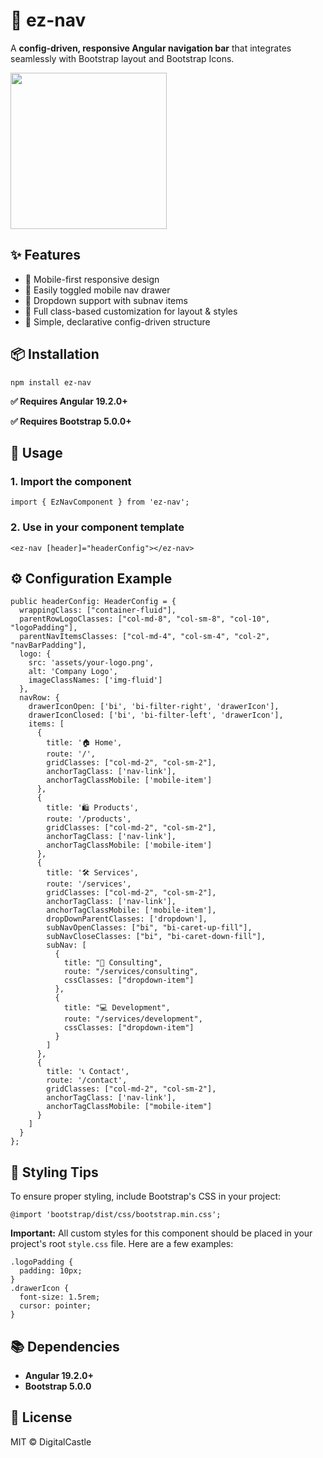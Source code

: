 <!DOCTYPE html>
<html lang="en">
<head>
  <meta charset="UTF-8" />
  <meta name="viewport" content="width=device-width, initial-scale=1.0"/>
  
</head>
<body>

  <h1>🧭 ez-nav</h1>
  <p>
    A <strong>config-driven, responsive Angular navigation bar</strong> that integrates seamlessly with Bootstrap layout and Bootstrap Icons.
  </p>

  <img width="250" height="250" src="https://github.com/user-attachments/assets/b4d760ec-2d98-48f9-859c-7ac14e4dba19"/>

  <h2>✨ Features</h2>
  <ul>
    <li>📱 Mobile-first responsive design</li>
    <li>🧩 Easily toggled mobile nav drawer</li>
    <li>🔽 Dropdown support with subnav items</li>
    <li>🎨 Full class-based customization for layout & styles</li>
    <li>🧠 Simple, declarative config-driven structure</li>
  </ul>

  <h2>📦 Installation</h2>
  <pre><code>npm install ez-nav</code></pre>
  <p><strong>✅ Requires Angular 19.2.0+</strong><br>
  <p><strong>✅ Requires Bootstrap 5.0.0+ </strong><br>

  <h2>🚀 Usage</h2>

  <h3>1. Import the component</h3>
  <pre><code>import { EzNavComponent } from 'ez-nav';</code></pre>

  <h3>2. Use in your component template</h3>
  <pre><code>&lt;ez-nav [header]="headerConfig"&gt;&lt;/ez-nav&gt;</code></pre>

  <h2>⚙️ Configuration Example</h2>
  <pre><code>public headerConfig: HeaderConfig = {
  wrappingClass: ["container-fluid"],
  parentRowLogoClasses: ["col-md-8", "col-sm-8", "col-10", "logoPadding"],
  parentNavItemsClasses: ["col-md-4", "col-sm-4", "col-2", "navBarPadding"],
  logo: {
    src: 'assets/your-logo.png',
    alt: 'Company Logo',
    imageClassNames: ['img-fluid']
  },
  navRow: {
    drawerIconOpen: ['bi', 'bi-filter-right', 'drawerIcon'],
    drawerIconClosed: ['bi', 'bi-filter-left', 'drawerIcon'],
    items: [
      {
        title: '🏠 Home',
        route: '/',
        gridClasses: ["col-md-2", "col-sm-2"],
        anchorTagClass: ['nav-link'],
        anchorTagClassMobile: ['mobile-item']
      },
      {
        title: '🛍️ Products',
        route: '/products',
        gridClasses: ["col-md-2", "col-sm-2"],
        anchorTagClass: ['nav-link'],
        anchorTagClassMobile: ['mobile-item']
      },
      {
        title: '🛠️ Services',
        route: '/services',
        gridClasses: ["col-md-2", "col-sm-2"],
        anchorTagClass: ['nav-link'],
        anchorTagClassMobile: ['mobile-item'],
        dropDownParentClasses: ['dropdown'],
        subNavOpenClasses: ["bi", "bi-caret-up-fill"],
        subNavCloseClasses: ["bi", "bi-caret-down-fill"],
        subNav: [
          {
            title: "💬 Consulting",
            route: "/services/consulting",
            cssClasses: ["dropdown-item"]
          },
          {
            title: "💻 Development",
            route: "/services/development",
            cssClasses: ["dropdown-item"]
          }
        ]
      },
      {
        title: '📞 Contact',
        route: '/contact',
        gridClasses: ["col-md-2", "col-sm-2"],
        anchorTagClass: ['nav-link'],
        anchorTagClassMobile: ["mobile-item"]
      }
    ]
  }
};</code></pre>

  <h2>🎨 Styling Tips</h2>
  <p>To ensure proper styling, include Bootstrap's CSS in your project:</p>
  <pre><code>@import 'bootstrap/dist/css/bootstrap.min.css';
</code></pre>
  <p>
  <strong>Important:</strong>  All custom styles for this component should be placed in your project's root <code>style.css</code> file.  Here are a few examples:
  </p>
  <pre><code>.logoPadding {
  padding: 10px;
}
.drawerIcon {
  font-size: 1.5rem;
  cursor: pointer;
}
</code></pre>

  <h2>📚 Dependencies</h2>
  <ul>
    <li><strong>Angular 19.2.0+</strong></li>
    <li><strong> Bootstrap 5.0.0 </strong></li>
  </ul>

  <h2>📜 License</h2>
  <p>MIT © DigitalCastle</p>

</body>
</html>

